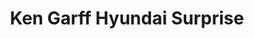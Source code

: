 ---
title: "Ken Garff Hyundai Surprise"
url: /surprise/ken-garff-hyundai-surprise/
shop: Autohaus
---